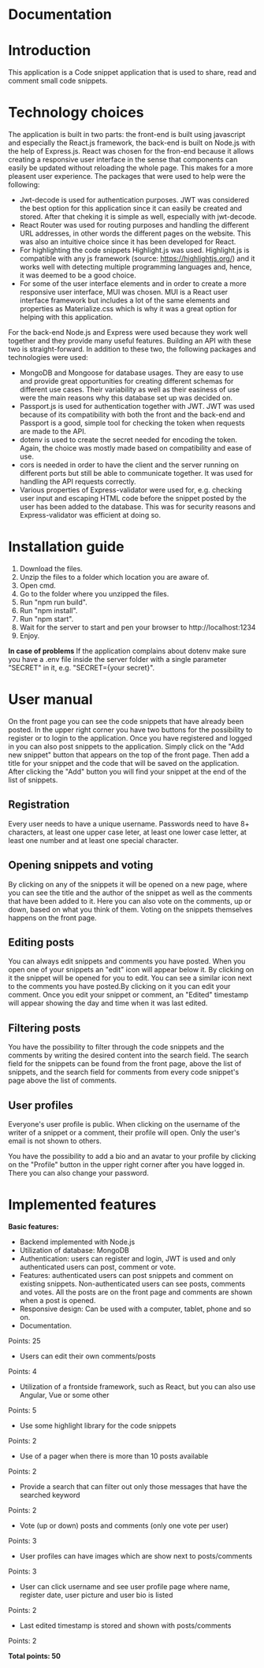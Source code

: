 # Documentation #

Introduction
=======
This application is a Code snippet application that is used to share, read and comment small code snippets.

Technology choices
=======
The application is built in two parts: the front-end is built using javascript and especially the React.js framework, the back-end is built on Node.js with the help of Express.js.
React was chosen for the fron-end because it allows creating a responsive user interface in the sense that components can easily be updated without reloading the whole page. This makes for a more pleasent user experience.
The packages that were used to help were the following: 
* Jwt-decode is used for authentication purposes. JWT was considered the best option for this application since it can easily be created and stored. After that cheking it is simple as well, especially with jwt-decode.
* React Router was used for routing purposes and handling the different URL addresses, in other words the different pages on the website. This was also an intuitive choice since it has been developed for React.
* For highlighting the code snippets Highlight.js was used. Highlight.js is compatible with any js framework (source: https://highlightjs.org/) and it works well with detecting multiple programming languages and, hence, it was deemed to be a good choice.
* For some of the user interface elements and in order to create a more responsive user interface, MUI was chosen. MUI is a React user interface framework but includes a lot of the same elements and properties as Materialize.css which is why it was a great option for helping with this application.


For the back-end Node.js and Express were used because they work well together and they provide many useful features. Building an API with these two is straight-forward. In addition to these two, the following packages and technologies were used:
* MongoDB and Mongoose for database usages. They are easy to use and provide great opportunities for creating different schemas for different use cases. Their variability as well as their easiness of use were the main reasons why this database set up was decided on.
* Passport.js is used for authentication together with JWT. JWT was used because of its compatibility with both the front and the back-end and Passport is a good, simple tool for checking the token when requests are made to the API.
* dotenv is used to create the secret needed for encoding the token. Again, the choice was mostly made based on compatibility and ease of use.
* cors is needed in order to have the client and the server running on different ports but still be able to communicate together. It was used for handling the API requests correctly.
* Various properties of Express-validator were used for, e.g. checking user input and escaping HTML code before the snippet posted by the user has been added to the database. This was for security reasons and Express-validator was efficient at doing so.

Installation guide
=======

1. Download the files.
2. Unzip the files to a folder which location you are aware of.
3. Open cmd.
4. Go to the folder where you unzipped the files.
5. Run "npm run build".
6. Run "npm install".
7. Run "npm start".
8. Wait for the server to start and pen your browser to http://localhost:1234
9. Enjoy.

**In case of problems**
If the application complains about dotenv make sure you have a .env file inside the server folder with a single parameter "SECRET" in it, e.g. "SECRET={your secret}".

User manual
=======
On the front page you can see the code snippets that have already been posted. In the upper right corner you have two buttons for the possibility to register or to login to the application. Once you have registered and logged in you can also post snippets to the application. Simply click on the "Add new snippet" button that appears on the top of the front page. Then add a title for your snippet and the code that will be saved on the application. After clicking the "Add" button you will find your snippet at the end of the list of snippets.

Registration
-----------
Every user needs to have a unique username. Passwords need to have 8+ characters, at least one upper case leter, at least one lower case letter, at least one number and at least one special character.

Opening snippets and voting
-----------
By clicking on any of the snippets it will be opened on a new page, where you can see the title and the author of the snippet as well as the comments that have been added to it. Here you can also vote on the comments, up or down, based on what you think of them. Voting on the snippets themselves happens on the front page.

Editing posts
-----------
You can always edit snippets and comments you have posted. When you open one of your snippets an "edit" icon will appear below it. By clicking on it the snippet will be opened for you to edit. You can see a similar icon next to the comments you have posted.By clicking on it you can edit your comment. Once you edit your snippet or comment, an "Edited" timestamp will appear showing the day and time when it was last edited.

Filtering posts
-----------
You have the possibility to filter through the code snippets and the comments by writing the desired content into the search field. The search field for the snippets can be found from the front page, above the list of snippets, and the search field for comments from every code snippet's page above the list of comments.

User profiles
-----------
Everyone's user profile is public. When clicking on the username of the writer of a snippet or a comment, their profile will open. Only the user's email is not shown to others.

You have the possibility to add a bio and an avatar to your profile by clicking on the "Profile" button in the upper right corner after you have logged in. There you can also change your password.


Implemented features
=======

**Basic features:**
* Backend implemented with Node.js
* Utilization of database: MongoDB
* Authentication: users can register and login, JWT is used and only authenticated users can post, comment or vote.
* Features: authenticated users can post snippets and comment on existing snippets. Non-authenticated users can see posts, comments and votes. All the posts are on the front page and comments are shown when a post is opened.
* Responsive design: Can be used with a computer, tablet, phone and so on.
* Documentation.

Points: 25
* Users can edit their own comments/posts

Points: 4
* Utilization of a frontside framework, such as React, but you can also use Angular, Vue or some other

Points: 5
* Use some highlight library for the code snippets

Points: 2
* Use of a pager when there is more than 10 posts available

Points: 2
* Provide a search that can filter out only those messages that have the searched keyword

Points: 2
* Vote (up or down) posts and comments (only one vote per user)

Points: 3
* User profiles can have images which are show next to posts/comments

Points: 3
* User can click username and see user profile page where name, register date, user picture and user bio is listed

Points: 2
* Last edited timestamp is stored and shown with posts/comments

Points: 2

**Total points: 50**
